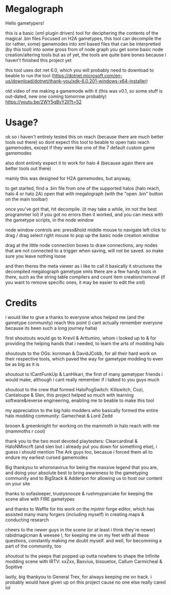 # Megalograph

Hello gametypers!

this is a basic (xml plugin driven) tool for deciphering the contents of the magical .bin files
Focused on H2A gametypes, this tool can decompile the (or rather, some) gamemodes into xml based files that can be interpretted (by this tool) into some gross from of node graph
you get some basic node creation/altering tools but as of yet, the tools are quite bare bones because i haven't finished this project yet

this tool uses dot net 6.0, which you will probably need to download to beable to run the tool (https://dotnet.microsoft.com/en-us/download/dotnet/thank-you/sdk-6.0.201-windows-x64-installer)

old video of me making a gamemode with it (this was v0.1, so some stuff is out-dated, new one coming tomorrow probably)
https://youtu.be/2WY5gBvY2lI?t=52


# Usage?

ok so i haven't entirely tested this on reach (because there are much better tools out there)
so dont expect this tool to beable to open halo reach gamemodes, except if they were like one of the 7 default custom game gamemodes

also dont entirely expect it to work for halo 4 (because again there are better tools out there)

mainly this was designed for H2A gamemodes, but anyway,

to get started, find a .bin file from one of the supported halos (halo reach, halo 4 or halo 2A)
open that with megalograph (with the "open .bin" button on the main toolbar)

once you've got that, hit decompile. (it may take a while, im not the best programmer lol)
if you got no errors then it worked, and you can mess with the gametype scripts, in the node window

node window controls are: 
press&hold middle mouse to navigate
left click to drag / drag select
right mouse to pop up the basic node creation window

drag at the little node connection boxes to draw connections, 
any nodes that are not connected to a trigger when saving, will not be saved. 
so make sure you leave nothing loose


and then theres the meta viewer as i like to call it
basically it structures the decompiled megalograph gametype xmls
there are a few handy tools in there, such as the string table compilers and count item creation/removal 
(if you want to remove specific ones, it may be easier to edit the xml)


# Credits 

i would like to give a thanks to everyone whos helped me (and the gametype community) reach this point
(i cant actually remember everyone because its been such a long journey haha)

first shoutouts would go to Krevil & Arttumiro, whom i looked up to & for providing the helping hands that i needed, to learn the arts of modding halo

shoutouts to the OGs: kornman & DavidJCobb, for all their hard work on their respective tools, which paved the way for gametype modding to even be as big as it is

shoutout to ICantFunkUp & LanHikari, the first of many gametyper friends i would make, although i cant really remember if i talked to you guys much

shoutout to the crew that formed HaloPogSwitch: Killswitch, Cozi, Cantaloupe & Slen, this project helped so much with learning software&reverse engineering, enabling me to beable to make this tool

my appreciation to the big halo modders who basically formed the entire halo modding community: Gamecheat & Lord Zedd

brooen & greenknight for working on the mammoth in halo reach with me (mammoths r cool)

thank you to the two most devoted playtesters: Clearcardinal & HaloNMincrft (and slen but i already put you down for something else), 
i guess i should mention The Ark guys too, becasue i forced them all to endure my earliest cursed gamemodes

Big thankyou to whoronavirus for being the massive legend that you are, and doing your absolute best to bring awareness to the gametyping community
and to BigStack & Adderson for allowing us to host our content on your site

thanks to sofasleeper, trustysnooze & rushmypancake for keeping the scene alive with FIRE gametypes

and thanks to Waffle for his work on the mjolnir forge editor, which has assisted many many forgers (including myself) in creating maps & conducting research

cheers to the newer guys in the scene (or at least i think they're newer) rabidmagicman & weesee I, 
for keeping me on my feet with all these questions, constantly making me doubt myself. and well, for becomming a part of the community, too

shoutout to the peeps that popped up outta nowhere to shape the Infinite modding scene with IRTV: xxZxx, Baxvius, bissuetox, Callum Carmicheal & Sopitive

lastly, big thankyou to General Trex, for always keeping me on track. i probably would have given up on this project cause no one else really cared lol

